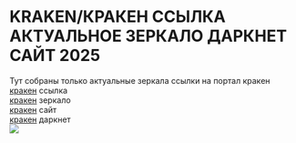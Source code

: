 # KRAKEN/КРАКЕН ССЫЛКА АКТУАЛЬНОЕ ЗЕРКАЛО ДАРКНЕТ САЙТ 2025
Тут собраны только актуальные зеркала ссылки на портал кракен <br>
<a href="https://krak25cc.com">кракен</a> ссылка<br>
<a href="https://krak25at.com">кракен</a> зеркало<br>
<a href="https://krak25.com">кракен</a> сайт <br>
<a href="https://krak29at.com">кракен</a> даркнет<br>
<img src="https://www.google.com/url?sa=i&url=https%3A%2F%2Fru.wikipedia.org%2Fwiki%2FKraken_%2528%25D0%25B4%25D0%25B0%25D1%2580%25D0%25BA%25D0%25BD%25D0%25B5%25D1%2582-%25D1%2580%25D1%258B%25D0%25BD%25D0%25BE%25D0%25BA%2529&psig=AOvVaw36A4sgpkAKddqVdSJOsz91&ust=1741684959254000&source=images&cd=vfe&opi=89978449&ved=0CBQQjRxqFwoTCMDMs6CY_4sDFQAAAAAdAAAAABAE">
